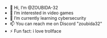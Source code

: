 - 👋 Hi, I’m @ZOUBIDA-32
- 👀 I’m interested in video games
- 🌱 I’m currently learning cybersecurity
- 📫 You can reach me on Discord "zoubida32"
- ⚡ Fun fact: i love trollface

<!---
ZOUBIDA-32/ZOUBIDA-32 is a ✨ special ✨ repository because its `README.md` (this file) appears on your GitHub profile.
You can click the Preview link to take a look at your changes.
--->

